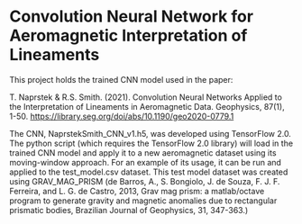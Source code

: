 # Convolution Neural Network for Aeromagnetic Interpretation of Lineaments
This project holds the trained CNN model used in the paper:

T. Naprstek & R.S. Smith. (2021). Convolution Neural Networks Applied to the Interpretation of Lineaments in Aeromagnetic Data. Geophysics, 87(1), 1-50.
https://library.seg.org/doi/abs/10.1190/geo2020-0779.1

The CNN, NaprstekSmith_CNN_v1.h5, was developed using TensorFlow 2.0. The python script (which requires the TensorFlow 2.0 library) will load in the trained CNN model and apply it to a new aeromagnetic dataset using its moving-window approach. For an example of its usage, it can be run and applied to the test_model.csv dataset. This test model dataset was created using GRAV_MAG_PRISM (de Barros, A., S. Bongiolo, J. de Souza, F. J. F. Ferreira, and L. G. de Castro, 2013, Grav mag prism: a matlab/octave program to generate gravity and magnetic anomalies due to rectangular prismatic bodies, Brazilian Journal of Geophysics, 31, 347-363.)
